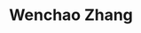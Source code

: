 ---
# Display name

title: Wenchao Zhang
user_groups: ["Current Master Students"]



organizations:
- name: 2020- 

Interests:
- Digital Economy

---
